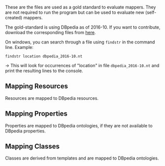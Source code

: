 These are the files are used as a gold standard to evaluate mappers. They are not required to run the program but can be used to evaluate new (self-created) mappers. 

The gold-standard is using DBpedia as of 2016-10.
If you want to contribute, download the corresponding files from <a href="http://wiki.dbpedia.org/downloads-2016-10">here</a>.

On windows, you can search through a file using `findstr` in the command line.
Example:
```
findstr location dbpedia_2016-10.nt
```
→ This will look for occurrences of "location" in file `dbpedia_2016-10.nt` and print the resulting lines to the console.

## Mapping Resources
Resources are mapped to DBpedia resources.

## Mapping Properties
Properties are mapped to DBpedia ontologies, if they are not available to DBpedia properties.

## Mapping Classes
Classes are derived from templates and are mapped to DBpedia ontologies.

